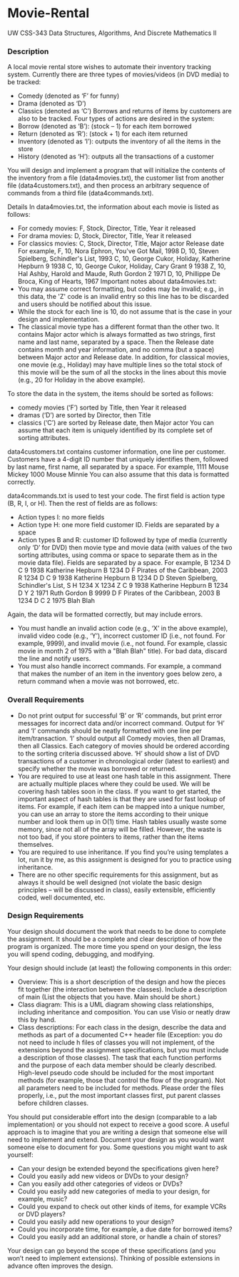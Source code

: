 # Movie-Rental

UW CSS-343 Data Structures, Algorithms, And Discrete Mathematics II

### Description

A local movie rental store wishes to automate their inventory tracking system. Currently there are three types of movies/videos (in DVD media) to be tracked: 

  * Comedy (denoted as ‘F’ for funny) 
  * Drama (denoted as ‘D’) 
  * Classics (denoted as ‘C’) Borrows and returns of items by customers are also to be tracked. Four types of actions are desired in the system: 
  * Borrow (denoted as ‘B’): (stock – 1) for each item borrowed 
  * Return (denoted as ‘R’): (stock + 1) for each item returned 
  * Inventory (denoted as ‘I’): outputs the inventory of all the items in the store 
  * History (denoted as ‘H’): outputs all the transactions of a customer 

You will design and implement a program that will initialize the contents of the inventory from a file (data4movies.txt), the customer list from another file (data4customers.txt), and then process an arbitrary sequence of commands from a third file (data4commands.txt).

Details In data4movies.txt, the information about each movie is listed as follows: 

  * For comedy movies: F, Stock, Director, Title, Year it released 
  * For drama movies: D, Stock, Director, Title, Year it released 
  * For classics movies: C, Stock, Director, Title, Major actor Release date For example, F, 10, Nora Ephron, You've Got Mail, 1998 D, 10, Steven Spielberg, Schindler's List, 1993 C, 10, George Cukor, Holiday, Katherine Hepburn 9 1938 C, 10, George Cukor, Holiday, Cary Grant 9 1938 Z, 10, Hal Ashby, Harold and Maude, Ruth Gordon 2 1971 D, 10, Phillippe De Broca, King of Hearts, 1967 Important notes about data4movies.txt: 
  * You may assume correct formatting, but codes may be invalid; e.g., in this data, the 'Z' code is an invalid entry so this line has to be discarded and users should be notified about this issue. 
  * While the stock for each line is 10, do not assume that is the case in your design and implementation. 
  * The classical movie type has a different format than the other two. It contains Major actor which is always formatted as two strings, first name and last name, separated by a space. Then the Release date contains month and year information, and no comma (but a space) between 
Major actor and Release date. In addition, for classical movies, one movie (e.g., Holiday) may have multiple lines so the total stock of this movie will be the sum of all the stocks in the lines about this movie (e.g., 20 for Holiday in the above example). 

To store the data in the system, the items should be sorted as follows: 

  * comedy movies (‘F’) sorted by Title, then Year it released 
  * dramas (‘D’) are sorted by Director, then Title 
  * classics (‘C’) are sorted by Release date, then Major actor You can assume that each item is uniquely identified by its complete set of sorting attributes. 
  
data4customers.txt contains customer information, one line per customer. Customers have a 4-digit ID number that uniquely identifies them, followed by last name, first name, all separated by a space. For example, 1111 Mouse Mickey 1000 Mouse Minnie You can also assume that this data is formatted correctly. 

data4commands.txt is used to test your code. The first field is action type (B, R, I, or H). Then the rest of fields are as follows:

  * Action types I: no more fields 
  * Action type H: one more field customer ID. Fields are separated by a space 
  * Action types B and R: customer ID followed by type of media (currently only ‘D’ for DVD) then movie type and movie data (with values of the two sorting attributes, using comma or space to separate them as in the movie data file). Fields are separated by a space. For example, B 1234 D C 9 1938 Katherine Hepburn B 1234 D F Pirates of the Caribbean, 2003 R 1234 D C 9 1938 Katherine Hepburn B 1234 D D Steven Spielberg, Schindler's List, S H 1234 X 1234 Z C 9 1938 Katherine Hepburn B 1234 D Y 2 1971 Ruth Gordon B 9999 D F Pirates of the Caribbean, 2003 B 1234 D C 2 1975 Blah Blah 
  
Again, the data will be formatted correctly, but may include errors.

  * You must handle an invalid action code (e.g., ‘X’ in the above example), invalid video code (e.g., ‘Y’), incorrect customer ID (i.e., not found. For example, 9999), and invalid movie (i.e., not found. For example, classic movie in month 2 of 1975 with a "Blah Blah" title). For bad data, discard the line and notify users. 
  * You must also handle incorrect commands. For example, a command that makes the number of an item in the inventory goes below zero, a return command when a movie was not borrowed, etc.
  
### Overall Requirements

  * Do not print output for successful ‘B’ or ‘R’ commands, but print error messages for incorrect data and/or incorrect command. Output for ‘H’ and ‘I’ commands should be neatly formatted with one line per item/transaction. ‘I’ should output all Comedy movies, then all Dramas, then all Classics. Each category of movies should be ordered according to the sorting criteria 
discussed above. ‘H’ should show a list of DVD transactions of a customer in chronological order (latest to earliest) and specify whether the movie was borrowed or returned. 
  * You are required to use at least one hash table in this assignment. There are actually multiple places where they could be used. We will be covering hash tables soon in the class. If you want to get started, the important aspect of hash tables is that they are used for fast lookup of items. For example, if each item can be mapped into a unique number, you can use an array to store the items according to their unique number and look them up in O(1) time. Hash tables usually waste some memory, since not all of the array will be filled. However, the waste is not too bad, if you store pointers to items, rather than the items themselves. 
  * You are required to use inheritance. If you find you’re using templates a lot, run it by me, as this assignment is designed for you to practice using inheritance. 
  * There are no other specific requirements for this assignment, but as always it should be well designed (not violate the basic design principles – will be discussed in class), easily extensible, efficiently coded, well documented, etc. 

### Design Requirements 

Your design should document the work that needs to be done to complete the assignment. It should be a complete and clear description of how the program is organized. The more time you spend on your design, the less you will spend coding, debugging, and modifying.

Your design should include (at least) the following components in this order:

  * Overview: This is a short description of the design and how the pieces fit together (the interaction between the classes). Include a description of main (List the objects that you have. Main should be short.) 
  * Class diagram: This is a UML diagram showing class relationships, including inheritance and composition. You can use Visio or neatly draw this by hand. 
  * Class descriptions: For each class in the design, describe the data and methods as part of a documented C++ header file (Exception: you do not need to include h files of classes you will not implement, of the extensions beyond the assignment specifications, but you must include a description of those classes). The task that each function performs and the purpose of each data member should be clearly described. High-level pseudo code should be included for the most important methods (for example, those that control the flow of the program). Not all parameters need to be included for methods. Please order the files properly, i.e., put the most important classes first, put parent classes before children classes.
  
You should put considerable effort into the design (comparable to a lab implementation) or you should not expect to receive a good score. A useful approach is to imagine that you are writing a design that someone else will need to implement and extend. Document your design as you would want someone else to document for you. Some questions you might want to ask yourself:

  * Can your design be extended beyond the specifications given here? 
  * Could you easily add new videos or DVDs to your design? 
  * Can you easily add other categories of videos or DVDs? 
  * Could you easily add new categories of media to your design, for example, music? 
  * Could you expand to check out other kinds of items, for example VCRs or DVD players? 
  * Could you easily add new operations to your design? 
  * Could you incorporate time, for example, a due date for borrowed items? 
  * Could you easily add an additional store, or handle a chain of stores?
  
Your design can go beyond the scope of these specifications (and you won’t need to implement extensions). Thinking of possible extensions in advance often improves the design.

